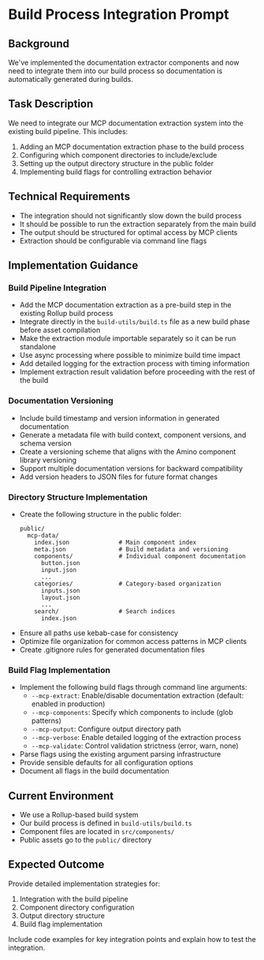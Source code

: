 # Build Process Integration Prompt

## Background
We've implemented the documentation extractor components and now need to integrate them into our build process so documentation is automatically generated during builds.

## Task Description
We need to integrate our MCP documentation extraction system into the existing build pipeline. This includes:

1. Adding an MCP documentation extraction phase to the build process
2. Configuring which component directories to include/exclude
3. Setting up the output directory structure in the public folder
4. Implementing build flags for controlling extraction behavior

## Technical Requirements
- The integration should not significantly slow down the build process
- It should be possible to run the extraction separately from the main build
- The output should be structured for optimal access by MCP clients
- Extraction should be configurable via command line flags

## Implementation Guidance

### Build Pipeline Integration
- Add the MCP documentation extraction as a pre-build step in the existing Rollup build process
- Integrate directly in the `build-utils/build.ts` file as a new build phase before asset compilation
- Make the extraction module importable separately so it can be run standalone
- Use async processing where possible to minimize build time impact
- Add detailed logging for the extraction process with timing information
- Implement extraction result validation before proceeding with the rest of the build

### Documentation Versioning
- Include build timestamp and version information in generated documentation
- Generate a metadata file with build context, component versions, and schema version
- Create a versioning scheme that aligns with the Amino component library versioning
- Support multiple documentation versions for backward compatibility
- Add version headers to JSON files for future format changes

### Directory Structure Implementation
- Create the following structure in the public folder:
  ```
  public/
    mcp-data/
      index.json              # Main component index
      meta.json               # Build metadata and versioning
      components/             # Individual component documentation
        button.json
        input.json
        ...
      categories/             # Category-based organization
        inputs.json
        layout.json
        ...
      search/                 # Search indices
        index.json
  ```
- Ensure all paths use kebab-case for consistency
- Optimize file organization for common access patterns in MCP clients
- Create .gitignore rules for generated documentation files

### Build Flag Implementation
- Implement the following build flags through command line arguments:
  - `--mcp-extract`: Enable/disable documentation extraction (default: enabled in production)
  - `--mcp-components`: Specify which components to include (glob patterns)
  - `--mcp-output`: Configure output directory path
  - `--mcp-verbose`: Enable detailed logging of the extraction process
  - `--mcp-validate`: Control validation strictness (error, warn, none)
- Parse flags using the existing argument parsing infrastructure
- Provide sensible defaults for all configuration options
- Document all flags in the build documentation

## Current Environment
- We use a Rollup-based build system
- Our build process is defined in `build-utils/build.ts`
- Component files are located in `src/components/`
- Public assets go to the `public/` directory

## Expected Outcome
Provide detailed implementation strategies for:
1. Integration with the build pipeline
2. Component directory configuration
3. Output directory structure
4. Build flag implementation

Include code examples for key integration points and explain how to test the integration.